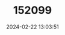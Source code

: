 ---
title: "152099"
category: "Sclerocactus pubispinus"
draft: false
date: 2024-02-22 13:03:51
languages:
  English: ["Great Basin Fishhook Cactus"]
---